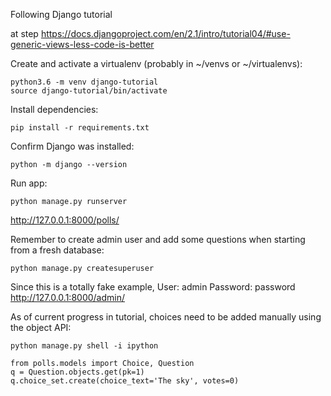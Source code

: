 Following Django tutorial

at step
https://docs.djangoproject.com/en/2.1/intro/tutorial04/#use-generic-views-less-code-is-better

Create and activate a virtualenv (probably in ~/venvs or ~/virtualenvs):

    python3.6 -m venv django-tutorial
    source django-tutorial/bin/activate

Install dependencies:

    pip install -r requirements.txt


Confirm Django was installed:

    python -m django --version


Run app:

    python manage.py runserver


http://127.0.0.1:8000/polls/




Remember to create admin user and add some questions when starting from a fresh database:

    python manage.py createsuperuser

Since this is a totally fake example,
User: admin
Password: password
http://127.0.0.1:8000/admin/

As of current progress in tutorial, choices need to be added manually using the object API:

    python manage.py shell -i ipython

    from polls.models import Choice, Question
    q = Question.objects.get(pk=1)
    q.choice_set.create(choice_text='The sky', votes=0)
